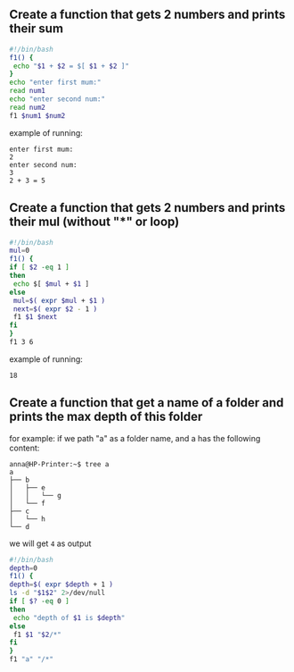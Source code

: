 ## Create a function that gets 2 numbers and prints their sum
```bash
#!/bin/bash
f1() {
 echo "$1 + $2 = $[ $1 + $2 ]"
}
echo "enter first mum:"
read num1
echo "enter second num:"
read num2
f1 $num1 $num2
```
example of running:

```
enter first mum:
2
enter second num:
3
2 + 3 = 5
```
## Create a function that gets 2 numbers and prints their mul (without "*" or loop)

```bash
#!/bin/bash
mul=0
f1() {
if [ $2 -eq 1 ]
then
 echo $[ $mul + $1 ]
else
 mul=$( expr $mul + $1 )
 next=$( expr $2 - 1 )
 f1 $1 $next 
fi
}
f1 3 6
```
example of running:
```
18
```


## Create a function that get a name of a folder and prints the max depth of this folder

for example:
if we path "a" as a folder name, and a has the following content:
```
anna@HP-Printer:~$ tree a
a
├── b
│   ├── e
│   │   └── g
│   └── f
├── c
│   └── h
└── d

```
we will get `4` as output



```bash
#!/bin/bash
depth=0
f1() {
depth=$( expr $depth + 1 )
ls -d "$1$2" 2>/dev/null
if [ $? -eq 0 ]
then 
 echo "depth of $1 is $depth"
else
 f1 $1 "$2/*"
fi
}
f1 "a" "/*"
```
